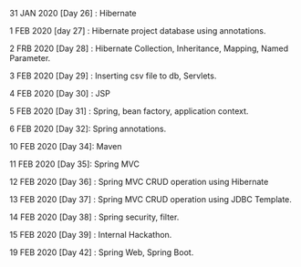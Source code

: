 31 JAN 2020 [Day 26] : Hibernate

1 FEB 2020 [day 27] : Hibernate project database using annotations.

2 FRB 2020 [Day 28] : Hibernate Collection, Inheritance, Mapping, Named Parameter.

3 FEB 2020 [Day 29] : Inserting csv file to db, Servlets.

4 FEB 2020 [Day 30] : JSP

5 FEB 2020 [Day 31] : Spring, bean factory, application context.

6 FEB 2020 [Day 32]: Spring annotations.

10 FEB 2020 [Day 34]: Maven

11 FEB 2020 [Day 35]: Spring MVC

12 FEB 2020 [Day 36] : Spring MVC CRUD operation using Hibernate

13 FEB 2020 [Day 37] : Spring MVC CRUD operation using JDBC Template.

14 FEB 2020 [Day 38] : Spring security, filter.

15 FEB 2020 [Day 39] : Internal Hackathon.

19 FEB 2020 [Day 42] : Spring Web, Spring Boot.